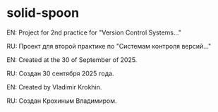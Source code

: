 # solid-spoon

EN: Project for 2nd practice for "Version Control Systems..."

RU: Проект для второй практике по "Системам контроля версий..."

EN: Created at the 30 of September of 2025.

RU: Создан 30 сентября 2025 года.


EN: Created by Vladimir Krokhin.

RU: Создан Крохиным Владимиром.
